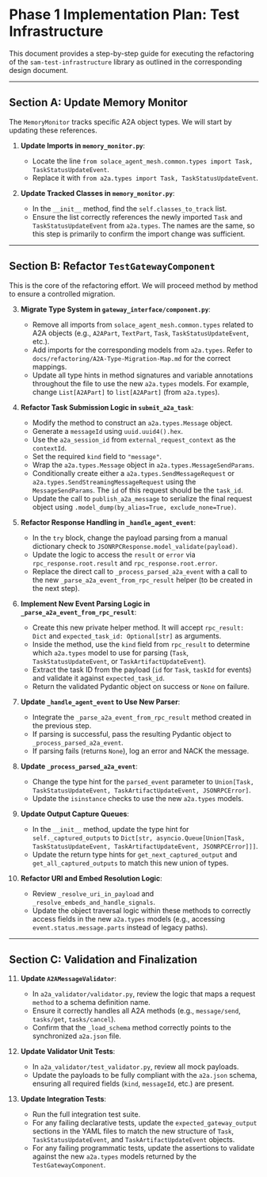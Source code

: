 # Phase 1 Implementation Plan: Test Infrastructure

This document provides a step-by-step guide for executing the refactoring of the `sam-test-infrastructure` library as outlined in the corresponding design document.

---

## Section A: Update Memory Monitor

The `MemoryMonitor` tracks specific A2A object types. We will start by updating these references.

1.  **Update Imports in `memory_monitor.py`**:
    -   Locate the line `from solace_agent_mesh.common.types import Task, TaskStatusUpdateEvent`.
    -   Replace it with `from a2a.types import Task, TaskStatusUpdateEvent`.

2.  **Update Tracked Classes in `memory_monitor.py`**:
    -   In the `__init__` method, find the `self.classes_to_track` list.
    -   Ensure the list correctly references the newly imported `Task` and `TaskStatusUpdateEvent` from `a2a.types`. The names are the same, so this step is primarily to confirm the import change was sufficient.

---

## Section B: Refactor `TestGatewayComponent`

This is the core of the refactoring effort. We will proceed method by method to ensure a controlled migration.

3.  **Migrate Type System in `gateway_interface/component.py`**:
    -   Remove all imports from `solace_agent_mesh.common.types` related to A2A objects (e.g., `A2APart`, `TextPart`, `Task`, `TaskStatusUpdateEvent`, etc.).
    -   Add imports for the corresponding models from `a2a.types`. Refer to `docs/refactoring/A2A-Type-Migration-Map.md` for the correct mappings.
    -   Update all type hints in method signatures and variable annotations throughout the file to use the new `a2a.types` models. For example, change `List[A2APart]` to `list[A2APart]` (from `a2a.types`).

4.  **Refactor Task Submission Logic in `submit_a2a_task`**:
    -   Modify the method to construct an `a2a.types.Message` object.
    -   Generate a `messageId` using `uuid.uuid4().hex`.
    -   Use the `a2a_session_id` from `external_request_context` as the `contextId`.
    -   Set the required `kind` field to `"message"`.
    -   Wrap the `a2a.types.Message` object in `a2a.types.MessageSendParams`.
    -   Conditionally create either a `a2a.types.SendMessageRequest` or `a2a.types.SendStreamingMessageRequest` using the `MessageSendParams`. The `id` of this request should be the `task_id`.
    -   Update the call to `publish_a2a_message` to serialize the final request object using `.model_dump(by_alias=True, exclude_none=True)`.

5.  **Refactor Response Handling in `_handle_agent_event`**:
    -   In the `try` block, change the payload parsing from a manual dictionary check to `JSONRPCResponse.model_validate(payload)`.
    -   Update the logic to access the `result` or `error` via `rpc_response.root.result` and `rpc_response.root.error`.
    -   Replace the direct call to `_process_parsed_a2a_event` with a call to the new `_parse_a2a_event_from_rpc_result` helper (to be created in the next step).

6.  **Implement New Event Parsing Logic in `_parse_a2a_event_from_rpc_result`**:
    -   Create this new private helper method. It will accept `rpc_result: Dict` and `expected_task_id: Optional[str]` as arguments.
    -   Inside the method, use the `kind` field from `rpc_result` to determine which `a2a.types` model to use for parsing (`Task`, `TaskStatusUpdateEvent`, or `TaskArtifactUpdateEvent`).
    -   Extract the task ID from the payload (`id` for `Task`, `taskId` for events) and validate it against `expected_task_id`.
    -   Return the validated Pydantic object on success or `None` on failure.

7.  **Update `_handle_agent_event` to Use New Parser**:
    -   Integrate the `_parse_a2a_event_from_rpc_result` method created in the previous step.
    -   If parsing is successful, pass the resulting Pydantic object to `_process_parsed_a2a_event`.
    -   If parsing fails (returns `None`), log an error and NACK the message.

8.  **Update `_process_parsed_a2a_event`**:
    -   Change the type hint for the `parsed_event` parameter to `Union[Task, TaskStatusUpdateEvent, TaskArtifactUpdateEvent, JSONRPCError]`.
    -   Update the `isinstance` checks to use the new `a2a.types` models.

9.  **Update Output Capture Queues**:
    -   In the `__init__` method, update the type hint for `self._captured_outputs` to `Dict[str, asyncio.Queue[Union[Task, TaskStatusUpdateEvent, TaskArtifactUpdateEvent, JSONRPCError]]]`.
    -   Update the return type hints for `get_next_captured_output` and `get_all_captured_outputs` to match this new union of types.

10. **Refactor URI and Embed Resolution Logic**:
    -   Review `_resolve_uri_in_payload` and `_resolve_embeds_and_handle_signals`.
    -   Update the object traversal logic within these methods to correctly access fields in the new `a2a.types` models (e.g., accessing `event.status.message.parts` instead of legacy paths).

---

## Section C: Validation and Finalization

11. **Update `A2AMessageValidator`**:
    -   In `a2a_validator/validator.py`, review the logic that maps a request `method` to a schema definition name.
    -   Ensure it correctly handles all A2A methods (e.g., `message/send`, `tasks/get`, `tasks/cancel`).
    -   Confirm that the `_load_schema` method correctly points to the synchronized `a2a.json` file.

12. **Update Validator Unit Tests**:
    -   In `a2a_validator/test_validator.py`, review all mock payloads.
    -   Update the payloads to be fully compliant with the `a2a.json` schema, ensuring all required fields (`kind`, `messageId`, etc.) are present.

13. **Update Integration Tests**:
    -   Run the full integration test suite.
    -   For any failing declarative tests, update the `expected_gateway_output` sections in the YAML files to match the new structure of `Task`, `TaskStatusUpdateEvent`, and `TaskArtifactUpdateEvent` objects.
    -   For any failing programmatic tests, update the assertions to validate against the new `a2a.types` models returned by the `TestGatewayComponent`.
